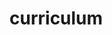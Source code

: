 <!--
layout: page
title: Um pouco mais sobre o Robson Júnior
date: 2017-02-05T16:52:34.411Z
comments: true
published: true
keywords: skill, profile
description: Aqui podemos conhecer um pouco mais sobre meu lado pessoal e profissional assim como minhas skills.
categories: skill, profile
-->


# curriculum

